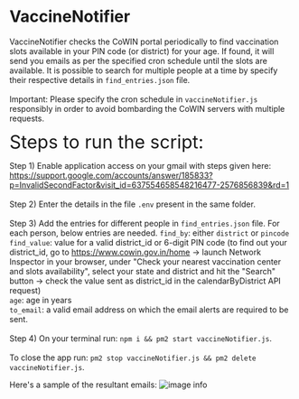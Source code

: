 # VaccineNotifier
VaccineNotifier checks the CoWIN portal periodically to find vaccination slots available in your PIN code (or district) for your age. If found, it will send you emails as per the specified cron schedule until the slots are available. It is possible to search for multiple people at a time by specify their respective details in `find_entries.json` file.
\
\
Important: Please specify the cron schedule in `vaccineNotifier.js` responsibly in order to avoid bombarding the CoWIN servers with multiple requests.


<font size="6"> Steps to run the script: </font> 

Step 1) Enable application access on your gmail with steps given here:
https://support.google.com/accounts/answer/185833?p=InvalidSecondFactor&visit_id=637554658548216477-2576856839&rd=1  
\
Step 2) Enter the details in the file `.env` present in the same folder.
\
\
Step 3) Add the entries for different people in `find_entries.json` file. For each person, below entries are needed.
`find_by`: either `district` or `pincode`\
`find_value`: value for a valid district_id or 6-digit PIN code (to find out your district_id, go to https://www.cowin.gov.in/home -> launch Network Inspector in your browser, under "Check your nearest vaccination center and slots availability", select your state and district and hit the "Search" button -> check the value sent as district_id in the calendarByDistrict API request)\
`age`: age in years\
`to_email`: a valid email address on which the email alerts are required to be sent.
\
\
Step 4) On your terminal run: `npm i && pm2 start vaccineNotifier.js`.
\
\
To close the app run: `pm2 stop vaccineNotifier.js && pm2 delete vaccineNotifier.js`.

Here's a sample of the resultant emails:
![image info](./sampleEmail.png)
